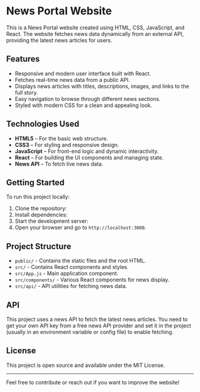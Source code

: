 # News Portal Website

This is a News Portal website created using HTML, CSS, JavaScript, and React. The website fetches news data dynamically from an external API, providing the latest news articles for users.

## Features

- Responsive and modern user interface built with React.
- Fetches real-time news data from a public API.
- Displays news articles with titles, descriptions, images, and links to the full story.
- Easy navigation to browse through different news sections.
- Styled with modern CSS for a clean and appealing look.

## Technologies Used

- **HTML5** – For the basic web structure.
- **CSS3** – For styling and responsive design.
- **JavaScript** – For front-end logic and dynamic interactivity.
- **React** – For building the UI components and managing state.
- **News API** – To fetch live news data.

## Getting Started

To run this project locally:
1. Clone the repository:
2. Install dependencies:
3. Start the development server:
4. Open your browser and go to `http://localhost:3000`.

## Project Structure

- `public/` - Contains the static files and the root HTML.
- `src/` - Contains React components and styles.
- `src/App.js` - Main application component.
- `src/components/` - Various React components for news display.
- `src/api/` - API utilities for fetching news data.

## API

This project uses a news API to fetch the latest news articles. You need to get your own API key from a free news API provider and set it in the project (usually in an environment variable or config file) to enable fetching.

## License

This project is open source and available under the MIT License.

---

Feel free to contribute or reach out if you want to improve the website!
